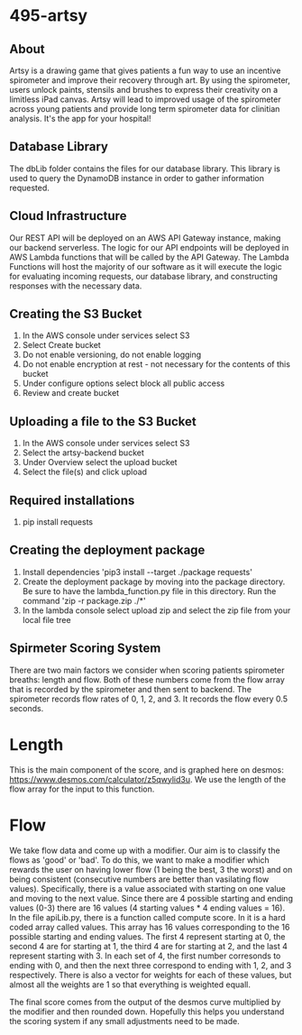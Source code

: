 # 495-artsy

## About
Artsy is a drawing game that gives patients a fun way to use an incentive spirometer and improve their recovery through art. By using the spirometer, users unlock paints, stensils and brushes to express their creativity on a limitless iPad canvas. Artsy will lead to improved usage of the spirometer across young patients and provide long term spirometer data for clinitian analysis. It's the app for your hospital! 

## Database Library
The dbLib folder contains the files for our database library. This library is used to query the DynamoDB instance in order to gather information requested. 

## Cloud Infrastructure
Our REST API will be deployed on an AWS API Gateway instance, making our backend serverless. The logic for our API endpoints will be deployed in AWS Lambda functions that will be called by the API Gateway. The Lambda Functions will host the majority of our software as it will execute the logic for evaluating incoming requests, our database library, and constructing responses with the necessary data.

## Creating the S3 Bucket
1. In the AWS console under services select S3
2. Select Create bucket
3. Do not enable versioning, do not enable logging
4. Do not enable encryption at rest - not necessary for the contents of this bucket
5. Under configure options select block all public access
6. Review and create bucket

## Uploading a file to the S3 Bucket
1. In the AWS console under services select S3
2. Select the artsy-backend bucket
3. Under Overview select the upload bucket
4. Select the file(s) and click upload

## Required installations
1. pip install requests

## Creating the deployment package
1. Install dependencies 'pip3 install --target ./package requests'
2. Create the deployment package by moving into the package directory. Be sure to have the lambda_function.py file in this directory. Run the command 'zip -r package.zip ./*'
3. In the lambda console select upload zip and select the zip file from your local file tree

## Spirmeter Scoring System
There are two main factors we consider when scoring patients spirometer breaths: length and flow. Both of these numbers come from the flow array that is recorded by the spirometer and then sent to backend. The spirometer records flow rates of 0, 1, 2, and 3. It records the flow every 0.5 seconds.

# Length
This is the main component of the score, and is graphed here on desmos: https://www.desmos.com/calculator/z5qwylid3u. We use the length of the flow array for the input to this function.

# Flow
We take flow data and come up with a modifier. Our aim is to classify the flows as 'good' or 'bad'. To do this, we want to make a modifier which rewards the user on having lower flow (1 being the best, 3 the worst) and on being consistent (consecutive numbers are better than vasilating flow values).
Specifically, there is a value associated with starting on one value and moving to the next value. Since there are 4 possible starting and ending values (0-3) there are 16 values (4 starting values * 4 ending values = 16). In the file apiLib.py, there is a function called compute score. In it is a hard coded array called values. This array has 16 values corresponding to the 16 possible starting and ending values. The first 4 represent starting at 0, the second 4 are for starting at 1, the third 4 are for starting at 2, and the last 4 represent starting with 3. In each set of 4, the first number corresonds to ending with 0, and then the next three correspond to ending with 1, 2, and 3 respectively. There is also a vector for weights for each of these values, but almost all the weights are 1 so that everything is weighted equall.

The final score comes from the output of the desmos curve multiplied by the modifier and then rounded down. Hopefully this helps you understand the scoring system if any small adjustments need to be made.